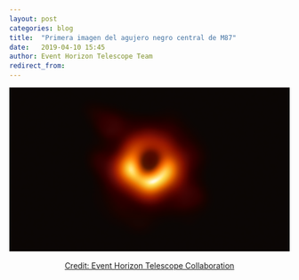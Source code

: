 ```yaml
---
layout: post
categories: blog
title:  "Primera imagen del agujero negro central de M87"
date:   2019-04-10 15:45
author: Event Horizon Telescope Team
redirect_from:
---
```

![Foto 1](/img/blog/2019-04-10-EHT/bh-m87.png)
<p style="text-align: center"><a href="https://eventhorizontelescope.org/">Credit: Event Horizon Telescope Collaboration</a>
